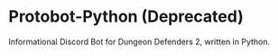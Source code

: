 # Protobot-Python (Deprecated)
Informational Discord Bot for Dungeon Defenders 2, written in Python.
